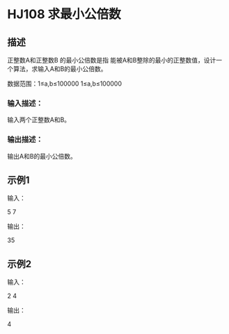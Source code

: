 # HJ108 求最小公倍数

## 描述

正整数A和正整数B 的最小公倍数是指 能被A和B整除的最小的正整数值，设计一个算法，求输入A和B的最小公倍数。 

数据范围：1≤a,b≤100000 1≤a,b≤100000 

### 输入描述：

输入两个正整数A和B。

### 输出描述：

输出A和B的最小公倍数。

## 示例1

输入：

5 7

输出：

35

## 示例2

输入：

2 4

输出：

4